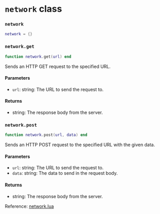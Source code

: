 # `network` class

### `network`
```lua
network = {}
```

### `network.get`
```lua
function network.get(url) end
```
Sends an HTTP GET request to the specified URL.

#### Parameters
- `url`: string: The URL to send the request to.
#### Returns
- string: The response body from the server.

### `network.post`
```lua
function network.post(url, data) end
```
Sends an HTTP POST request to the specified URL with the given data.

#### Parameters
- `url`: string: The URL to send the request to.
- `data`: string: The data to send in the request body.
#### Returns
- string: The response body from the server.

Reference: [network.lua](https://github.com/flarialmc/scripting-wiki/tree/main/autocomplete/client/network.lua)